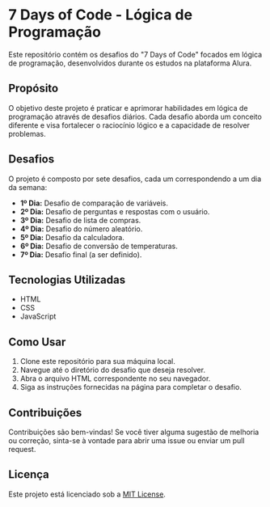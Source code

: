 # 7 Days of Code - Lógica de Programação

Este repositório contém os desafios do "7 Days of Code" focados em lógica de programação, desenvolvidos durante os estudos na plataforma Alura.

## Propósito

O objetivo deste projeto é praticar e aprimorar habilidades em lógica de programação através de desafios diários. Cada desafio aborda um conceito diferente e visa fortalecer o raciocínio lógico e a capacidade de resolver problemas.

## Desafios

O projeto é composto por sete desafios, cada um correspondendo a um dia da semana:

*   **1º Dia:** Desafio de comparação de variáveis.
*   **2º Dia:** Desafio de perguntas e respostas com o usuário.
*   **3º Dia:** Desafio de lista de compras.
*   **4º Dia:** Desafio do número aleatório.
*   **5º Dia:** Desafio da calculadora.
*   **6º Dia:** Desafio de conversão de temperaturas.
*   **7º Dia:** Desafio final (a ser definido).

## Tecnologias Utilizadas

*   HTML
*   CSS
*   JavaScript

## Como Usar

1.  Clone este repositório para sua máquina local.
2.  Navegue até o diretório do desafio que deseja resolver.
3.  Abra o arquivo HTML correspondente no seu navegador.
4.  Siga as instruções fornecidas na página para completar o desafio.

## Contribuições

Contribuições são bem-vindas! Se você tiver alguma sugestão de melhoria ou correção, sinta-se à vontade para abrir uma issue ou enviar um pull request.

## Licença

Este projeto está licenciado sob a [MIT License](LICENSE).
